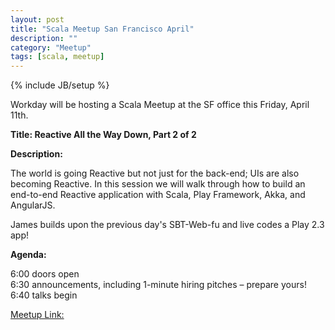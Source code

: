 ```yaml
---
layout: post
title: "Scala Meetup San Francisco April"
description: ""
category: "Meetup"
tags: [scala, meetup]
---
```

{% include JB/setup %}


Workday will be hosting a Scala Meetup at the SF office this Friday, April 11th.

**Title: Reactive All the Way Down, Part 2 of 2**

**Description:**

The world is going Reactive but not just for the back-end; UIs are also becoming Reactive. In this session we will walk through how to build an end-to-end Reactive application with Scala, Play Framework, Akka, and AngularJS.

James builds upon the previous day's SBT-Web-fu and live codes a Play 2.3 app!

**Agenda:**

6:00 doors open  
6:30 announcements, including 1-minute hiring pitches – prepare yours!  
6:40 talks begin 

[Meetup Link:](http://www.meetup.com/SF-Scala/events/175274442/)

